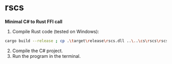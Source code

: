 # rscs

**Minimal C# to Rust FFI call**

1. Compile Rust code (tested on Windows):

```bash
cargo build --release ; cp .\target\release\rscs.dll ..\..\cs\rscs\rscs\add.dll
```

2. Compile the C# project.
3. Run the program in the terminal.

